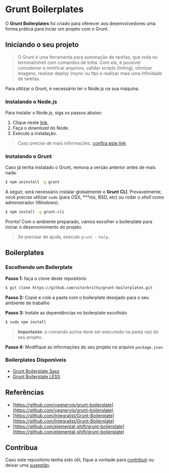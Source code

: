 # Grunt Boilerplates

O **Grunt Boilerplates** foi criado para oferecer aos desenvolvedores uma forma prática para inciar um projeto com o Grunt.


## Iniciando o seu projeto

> O Grunt é uma ferramenta para automação de tarefas, que roda no terminal/shell com comandos de linha. Com ele, é possível concatenar e minificar arquivos, validar scripts (linting), otimizar imagens, realizar deploy (rsync ou ftp) e realizar mais uma infinidade de tarefas.

Para utilizar o Grunt, é necessário ter o Node.js na sua máquina.


### Instalando o Node.js

Para instalar o Node.js, siga os passos abaixo:

1. Clique neste [link](http://nodejs.org/).
2. Faça o *download* do Node.
3. Execute a instalação.

> Caso precise de mais informações, [confira este link](https://github.com/joyent/node/wiki/Installing-Node.js-via-package-manager)


### Instalando o Grunt

Caso já tenha instalado o Grunt, remova a versão anterior antes de mais nada:

```bash
$ npm uninstall -g grunt
```

A seguir, será necessário instalar globalmente o **Grunt CLI**. Provavelmente, você precise utilizar `sudo` (para OSX, ***nix, BSD, etc) ou rodar o *shell* como administrador (Windows).

```bash
$ npm install -g grunt-cli
```


Pronto! Com o ambiente preparado, vamos escolher o boilerplate para iniciar o desenvolvimento do projeto.

> Se precisar de ajuda, execute `grunt --help`.


## Boilerplates

### Escolhendo um Boilerplate

**Passo 1:** faça o clone deste repositório

```bash
$ git clone https://github.com/vitorbritto/grunt-boilerplates.git
```

**Passo 2:** Copie e cole a pasta com o boilerplate desejado para o seu ambiente de trabalho

**Passo 3:** Instale as dependências no boilerplate escolhido

```bash
$ sudo npm install
```

> **Importante:** o comando acima deve ser executado na pasta raiz do seu projeto.

**Passo 4:** Modifique as informações do seu projeto no arquivo `package.json`.


### Boilerplates Disponíveis

* [Grunt Boilerplate Sass](grunt-boilerplate-sass)
* [Grunt Boilerplate LESS](grunt-boilerplate-less)


## Referências

* [https://github.com/vagnervjs/grunt-boilerplate](https://github.com/vagnervjs/grunt-boilerplate)
* [https://github.com/Integralist/Grunt-Boilerplate](https://github.com/Integralist/Grunt-Boilerplate)
* [https://github.com/elemental-shift/grunt-boilerplate](https://github.com/elemental-shift/grunt-boilerplate)


## Contribua
Caso este repositório tenha sido útil, fique a vontade para [contribuir]() ou deixar uma [sugestão]().